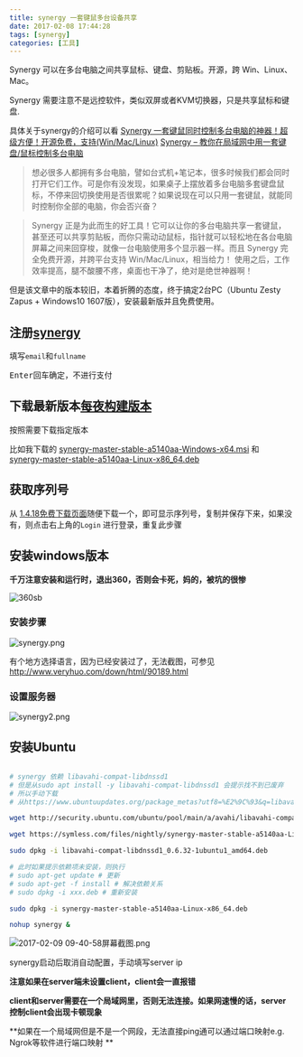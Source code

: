 ```yaml
---
title: synergy 一套键鼠多台设备共享
date: 2017-02-08 17:44:28
tags: [synergy]
categories: [工具]
---
```

Synergy 可以在多台电脑之间共享鼠标、键盘、剪贴板。开源，跨 Win、Linux、Mac。

<!-- more -->

Synergy 需要注意不是远控软件，类似双屏或者KVM切换器，只是共享鼠标和键盘.

具体关于synergy的介绍可以看 [Synergy 一套键鼠同时控制多台电脑的神器！超级方便！开源免费，支持\(Win/Mac/Linux\)](http://www.iplaysoft.com/synergy.html) [Synergy – 教你在局域网中用一套键盘/鼠标控制多台电脑](http://www.appinn.com/synergy/)

>想必很多人都拥有多台电脑，譬如台式机+笔记本，很多时候我们都会同时打开它们工作。可是你有没发现，如果桌子上摆放着多台电脑多套键盘鼠标，不停来回切换使用是否很累呢？如果说现在可以只用一套键鼠，就能同时控制你全部的电脑，你会否兴奋？

>Synergy 正是为此而生的好工具！它可以让你的多台电脑共享一套键鼠，甚至还可以共享剪贴板，而你只需动动鼠标，指针就可以轻松地在各台电脑屏幕之间来回穿梭，就像一台电脑使用多个显示器一样。而且 Synergy 完全免费开源，并跨平台支持 Win/Mac/Linux，相当给力！ 使用之后，工作效率提高，腿不酸腰不疼，桌面也干净了，绝对是绝世神器啊！

但是该文章中的版本较旧，本着折腾的态度，终于搞定2台PC（Ubuntu Zesty Zapus + Windows10 1607版），安装最新版并且免费使用。


## 注册[synergy](https://symless.com/synergy/#get-synergy)

填写`email`和`fullname`

<kbd>Enter</kbd>回车确定，不进行支付

## 下载最新版本[每夜构建版本](https://symless.com/nightly)

按照需要下载指定版本

比如我下载的 [synergy-master-stable-a5140aa-Windows-x64.msi](https://symless.com/files/nightly/synergy-master-stable-a5140aa-Windows-x64.msi) 和 [synergy-master-stable-a5140aa-Linux-x86_64.deb](https://symless.com/files/nightly/synergy-master-stable-a5140aa-Linux-x86_64.deb)

## 获取序列号

从 [1.4.18免费下载页面](http://symless.com/download/free/)随便下载一个，即可显示序列号，复制并保存下来，如果没有，则点击右上角的`Login` 进行登录，重复此步骤

## 安装windows版本

**千万注意安装和运行时，退出360，否则会卡死，妈的，被坑的很惨**

![360sb](https://ooo.0o0.ooo/2017/02/09/589bcf5446e43.png)

### 安装步骤

![synergy.png](https://ooo.0o0.ooo/2017/02/08/589af1a1280b0.png)

有个地方选择语言，因为已经安装过了，无法截图，可参见 http://www.veryhuo.com/down/html/90189.html

### 设置服务器

![synergy2.png](https://ooo.0o0.ooo/2017/02/08/589af40123cb3.png)

## 安装Ubuntu

```bash

# synergy 依赖 libavahi-compat-libdnssd1
# 但是从sudo apt install -y libavahi-compat-libdnssd1 会提示找不到已废弃
# 所以手动下载
# 从https://www.ubuntuupdates.org/package_metas?utf8=%E2%9C%93&q=libavahi-compat-libdnssd1 找最新的下载

wget http://security.ubuntu.com/ubuntu/pool/main/a/avahi/libavahi-compat-libdnssd1_0.6.32-1ubuntu1_amd64.deb #ubuntu 16.10 版本

wget https://symless.com/files/nightly/synergy-master-stable-a5140aa-Linux-x86_64.deb

sudo dpkg -i libavahi-compat-libdnssd1_0.6.32-1ubuntu1_amd64.deb

# 此时如果提示依赖项未安装，则执行
# sudo apt-get update # 更新
# sudo apt-get -f install # 解决依赖关系
# sudo dpkg -i xxx.deb # 重新安装

sudo dpkg -i synergy-master-stable-a5140aa-Linux-x86_64.deb

nohup synergy &
```

![2017-02-09 09-40-58屏幕截图.png](https://ooo.0o0.ooo/2017/02/09/589bcf5467e12.png)

synergy启动后取消自动配置，手动填写server ip

**注意如果在server端未设置client，client会一直报错**


**client和server需要在一个局域网里，否则无法连接。如果网速慢的话，server控制client会出现卡顿现象**

**如果在一个局域网但是不是一个网段，无法直接ping通可以通过端口映射e.g.  Ngrok等软件进行端口映射 **